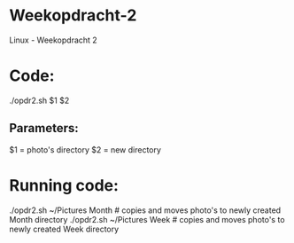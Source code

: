 # Weekopdracht-2
Linux - Weekopdracht 2




Code:
=======================
./opdr2.sh $1 $2

Parameters:
-----------------
$1 = photo's directory
$2 = new directory  


 Running code:
=======================
./opdr2.sh ~/Pictures Month         # copies and moves photo's to newly created Month directory
./opdr2.sh ~/Pictures Week          # copies and moves photo's to newly created Week directory
